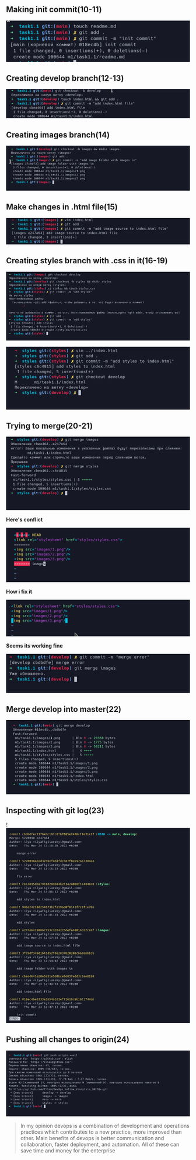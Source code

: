 
## Making init commit(10-11)

![](screenshots/task1.1/1.png)

## Creating develop branch(12-13)

![](screenshots/task1.1/2.png)

## Creating images branch(14)

![](screenshots/task1.1/3.png)

## Make changes in .html file(15)

![](screenshots/task1.1/4.png)

## Creating styles branch with .css in it(16-19)

![](screenshots/task1.1/5.png)

![](screenshots/task1.1/6.png)

## Trying to merge(20-21)

![](screenshots/task1.1/7.png)

**Here's conflict**

![](screenshots/task1.1/9.png)

**How i fix it**

![](screenshots/task1.1/10.png)

**Seems its working fine**

![](screenshots/task1.1/11.png)

## Merge develop into master(22)

![](screenshots/task1.1/12.png)

## Inspecting with git log(23)

!![](screenshots/task1.1/13.png)

## Pushing all changes to origin(24)

![](screenshots/task1.1/14.png)

>In my opinion devops is a combination of development
>and operations practices which contributes to a new practice,
>more improved than other.
>Main benefits of devops is better communication and collaboration,
>faster deployment, and automation.
>All of these can save time and money for the enterprise
